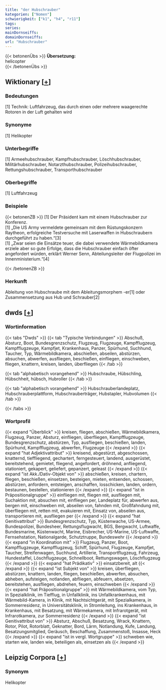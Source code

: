 ```yaml
---
title: "der Hubschrauber"
kategorien: ["Nomen"]
schwierigkeit: ["k1", "h4", "r11"]
tags:
series:
mainDornseiffs:
domainDornseiffs:
url: "Hubschrauber"
---
```


{{< betonenÜbs >}}
**Übersetzung:**  
helicopter  
{{< /betonenÜbs >}}

## Wiktionary [[+](https://de.wiktionary.org/wiki/Hubschrauber)]

### Bedeutungen
[1] Technik: Luftfahrzeug, das durch einen oder mehrere waagerechte Rotoren in der Luft gehalten wird  

### Synonyme
[1] Helikopter  

### Unterbegriffe
[1] Armeehubschrauber, Kampfhubschrauber, Löschhubschrauber, Militärhubschrauber, Notarzthubschrauber, Polizeihubschrauber, Rettungshubschrauber, Transporthubschrauber  

### Oberbegriffe
[1] Luftfahrzeug  

### Beispiele
{{< betonenZB >}}
[1] Der Präsident kam mit einem Hubschrauber zur Konferenz.  
[1] „Die US Army vermeldete gemeinsam mit dem Rüstungskonzern Raytheon, erfolgreiche Testversuche mit Laserwaffen in Hubschraubern durchgeführt zu haben.“[3]  
[1] „Zwar seien die Einsätze teuer, die dabei verwendete Wärmebildkamera erziele aber so gute Erfolge, dass die Hubschrauber einfach öfter angefordert würden, erklärt Werner Senn, Abteilungsleiter der Flugpolizei im Innenministerium.“[4]  

{{< /betonenZB >}}
### Herkunft
Ableitung von Hubschraube mit dem Ableitungsmorphem -er[1] oder Zusammensetzung aus Hub und Schrauber[2]  



## dwds [[+](https://www.dwds.de/wb/Hubschrauber)]

### Wortinformation
{{< tabs "Dwds" >}}
{{< tab "Typische Verbindungen" >}}
Abschuß, Absturz, Boot, Bundesgrenzschutz, Flugzeug, Flugzeuge, Kampfflugzeug, Kampfflugzeuge, Kampfjet, Krankenhaus, Panzer, Spürhund, Suchhund, Taucher, Typ, Wärmebildkamera, abschießen, abseilen, abstürzen, absuchen, abwerfen, ausfliegen, beschießen, einfliegen, einschweben, fliegen, knattern, kreisen, landen, überfliegen
{{< /tab >}}

{{< tab "alphabetisch vorangehend" >}}
Hubschraube, Hübschling, Hübschheit, hübsch, Hubroller
{{< /tab >}}

{{< tab "alphabetisch vorangehend" >}}
Hubschrauberlandeplatz, Hubschrauberplattform, Hubschrauberträger, Hubstapler, Hubvolumen
{{< /tab >}}

{{< /tabs >}}

### Wortprofil
{{< expand "Überblick" >}} kreisen, fliegen, abschießen, Wärmebildkamera, Flugzeug, Panzer, Absturz, einfliegen, überfliegen, Kampfflugzeuge, Bundesgrenzschutz, abstürzen, Typ, ausfliegen, beschießen, landen, Spürhund, Kampfflugzeug, abwerfen, Flugzeuge {{< /expand >}}
{{< expand "hat Adjektivattribut" >}} kreisend, abgestürzt, abgeschossen, knatternd, tieffliegend, gechartert, ferngesteuert, landend, ausgerüstet, bereitstehend, gemietet, fliegend, angefordert, dröhnend, anfliegend, stationiert, gekapert, geliefert, gepanzert, geleast {{< /expand >}}
{{< expand "ist Akk./Dativ-Objekt von" >}} abschießen, kreisen, chartern, fliegen, beschießen, einsetzen, besteigen, mieten, entsenden, schossen, abstürzen, anfordern, entsteigen, anschaffen, losschicken, landen, ordern, bestaunen, bestellen, stationieren {{< /expand >}}
{{< expand "ist in Präpositionalgruppe" >}} einfliegen mit, fliegen mit, ausfliegen mit, Suchaktion mit, absuchen mit, einfliegen per, Landeplatz für, abwerfen aus, bergen mit, einschweben mit, abseilen von, fahnden mit, Großfahndung mit, überfliegen mit, retten mit, evakuieren mit, Einsatz von, abseilen aus, transportieren mit, ausfliegen per {{< /expand >}}
{{< expand "hat Genitivattribut" >}} Bundesgrenzschutz, Typ, Küstenwache, US-Armee, Bundespolizei, Bundesheer, Rettungsflugwacht, BGS, Bergwacht, Luftwaffe, Bundesmarine, Küstenwacht, Marine, Eisbrecher, US-Marine, US-Luftwaffe, Fernsehstation, Nationalgarde, Schutztruppe, Bundeswehr {{< /expand >}}
{{< expand "in Koordination mit" >}} Flugzeug, Panzer, Boot, Kampfflugzeuge, Kampfflugzeug, Schiff, Spürhund, Flugzeuge, Kampfjet, Taucher, Streifenwagen, Suchhund, Artillerie, Transportflugzeug, Fahrzeug, Hundestaffel, Löschflugzeuge, Schnellboot, Rettungswagen, Löschflugzeug {{< /expand >}}
{{< expand "hat Prädikativ" >}} einsatzbereit, alt {{< /expand >}}
{{< expand "ist Subjekt von" >}} kreisen, überfliegen, abstürzen, knattern, landen, fliegen, beschießen, abwerfen, absuchen, abheben, aufsteigen, notlanden, abfliegen, abfeuern, absetzen, bereitstehen, ausfliegen, abdrehen, feuern, einschweben {{< /expand >}}
{{< expand "hat Präpositionalgruppe" >}} mit Wärmebildkamera, vom Typ, in Spezialklinik, im Tiefflug, in Unfallklinik, ins Unfallkrankenhaus, mit Wärmebild-Kamera, in Klinik, mit Nachtsichtgerät, mit Spezialkamera, in Sommerresidenz, in Universitätsklinik, in Stromleitung, ins Krankenhaus, in Krankenhaus, mit Besatzung, mit Wärmekamera, mit Infrarotgerät, mit Infrarotkamera, zur Sommerresidenz {{< /expand >}}
{{< expand "ist Genitivattribut von" >}} Absturz, Abschuß, Besatzung, Wrack, Knattern, Rotor, Pilot, Rotorblatt, Geknatter, Bord, Lärm, Notlandung, Kufe, Landung, Besatzungsmitglied, Geräusch, Beschaffung, Zusammenstoß, Insasse, Heck {{< /expand >}}
{{< expand "ist in vergl. Wortgruppe" >}} schweben wie, starten wie, landen wie, beteiligen als, einsetzen als {{< /expand >}}

## Leipzig Corpora [[+](https://corpora.uni-leipzig.de/en/res?word=Hubschrauber&corpusId=deu_newscrawl-public_2018)]


### Synonym
Helikopter

